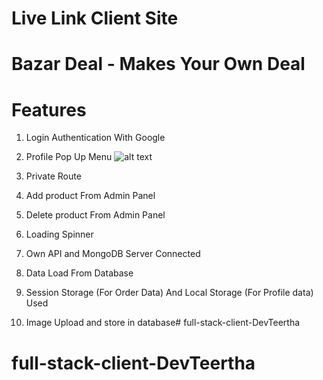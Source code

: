 # Live Link Client Site 

# Bazar Deal - Makes Your Own Deal

# Features
1. Login Authentication With Google
2. Profile Pop Up Menu
![alt text](https://i.ibb.co/f4Xs5rV/Capture.png)

3. Private Route
4. Add product From Admin Panel
5. Delete product From Admin Panel
6. Loading Spinner
7. Own API and MongoDB Server Connected
8. Data Load From Database
9. Session Storage (For Order Data) And Local Storage (For Profile data) Used
10. Image Upload and store in database# full-stack-client-DevTeertha
# full-stack-client-DevTeertha
